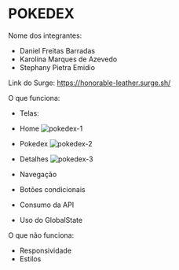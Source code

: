 # POKEDEX

Nome dos integrantes: 
- Daniel Freitas Barradas
- Karolina Marques de Azevedo
- Stephany Pietra Emidio

Link do Surge: https://honorable-leather.surge.sh/

O que funciona:
- Telas:
- Home 
![pokedex-1](https://user-images.githubusercontent.com/66569532/187568129-b3f92d68-7bac-48f2-a896-0f430a62eaf6.png)

- Pokedex
![pokedex-2](https://user-images.githubusercontent.com/66569532/187568218-05033ae3-662e-4e5b-85d8-56152f68697d.png)

- Detalhes
![pokedex-3](https://user-images.githubusercontent.com/66569532/187568250-c05d3897-937a-4a09-baec-6483380c05e6.png)

- Navegação
- Botões condicionais
- Consumo da API
- Uso do GlobalState


O que não funciona: 
- Responsividade
- Estilos
